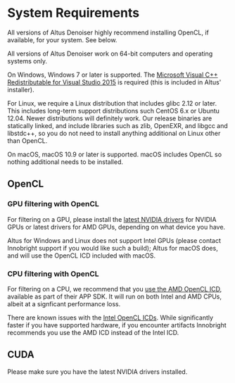 # System Requirements

All versions of Altus Denoiser highly recommend installing OpenCL, if available, for your system. See below.

All versions of Altus Denoiser work on 64-bit computers and operating systems only.

On Windows, Windows 7 or later is supported.
The [Microsoft Visual C++ Redistributable for Visual Studio 2015][vc2015rt] is required (this is included in Altus' installer).

[vc2015rt]: https://www.microsoft.com/en-us/download/details.aspx?id=48145

For Linux, we require a Linux distribution that includes glibc 2.12 or later.
This includes long-term support distributions such CentOS 6.x or Ubuntu 12.04.
Newer distributions will definitely work.
Our release binaries are statically linked, and include libraries such as zlib, OpenEXR, and libgcc and libstdc++, so you do not need to install anything additional on Linux  other than OpenCL.

On macOS, macOS 10.9 or later is supported. macOS includes OpenCL so nothing additional needs to be installed.

## OpenCL

### GPU filtering with OpenCL

For filtering on a GPU, please install the [latest NVIDIA drivers][nvidia-driver] for NVIDIA GPUs or latest drivers for AMD GPUs, depending on what device you have.

Altus for Windows and Linux does not support Intel GPUs (please contact Innobright support if you would like such a build); Altus for macOS does, and will use the OpenCL ICD included with macOS.

[nvidia-driver]: http://www.nvidia.com/Download/index.aspx?lang=en-us

### CPU filtering with OpenCL

For filtering on a CPU, we recommend that you [use the AMD OpenCL ICD][amd-opencl], available as part of their APP SDK. It will run on both Intel and AMD CPUs, albeit at a signficant performance loss.

[amd-opencl]: http://developer.amd.com/tools-and-sdks/opencl-zone/amd-accelerated-parallel-processing-app-sdk/

There are known issues with the [Intel OpenCL ICDs][intel-icd]. While significantly faster if you have supported hardware, if you encounter artifacts Innobright recommends you use the AMD ICD instead of the Intel ICD.

[intel-icd]: https://software.intel.com/en-us/articles/opencl-drivers

## CUDA

Please make sure you have the latest NVIDIA drivers installed.
